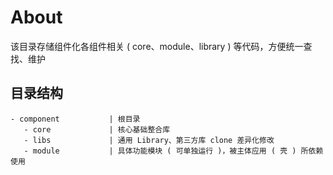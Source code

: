# About

该目录存储组件化各组件相关 ( core、module、library ) 等代码，方便统一查找、维护

## 目录结构

```
- component           | 根目录
   - core             | 核心基础整合库
   - libs             | 通用 Library、第三方库 clone 差异化修改
   - module           | 具体功能模块 ( 可单独运行 )，被主体应用 ( 壳 ) 所依赖使用
```